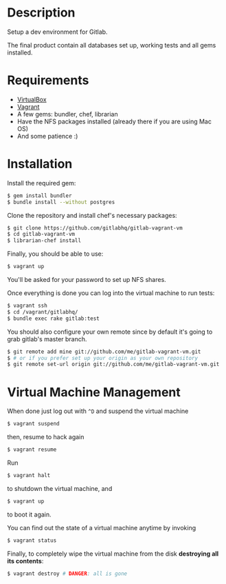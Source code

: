 Description
===========

Setup a dev environment for Gitlab.

The final product contain all databases set up, working tests and all gems
installed.

Requirements
============

* [VirtualBox](https://www.virtualbox.org)
* [Vagrant](http://vagrantup.com)
* A few gems: bundler, chef, librarian
* Have the NFS packages installed (already there if you are using Mac OS)
* And some patience :)

Installation
============

Install the required gem:

```bash
$ gem install bundler
$ bundle install --without postgres
```

Clone the repository and install chef's necessary packages:

```bash
$ git clone https://github.com/gitlabhq/gitlab-vagrant-vm
$ cd gitlab-vagrant-vm
$ librarian-chef install
```

Finally, you should be able to use:

```bash
$ vagrant up
```

You'll be asked for your password to set up NFS shares.

Once everything is done you can log into the virtual machine to run tests:

```bash
$ vagrant ssh
$ cd /vagrant/gitlabhq/
$ bundle exec rake gitlab:test
```

You should also configure your own remote since by default it's going to grab
gitlab's master branch.

```bash
$ git remote add mine git://github.com/me/gitlab-vagrant-vm.git
$ # or if you prefer set up your origin as your own repository
$ git remote set-url origin git://github.com/me/gitlab-vagrant-vm.git
```

Virtual Machine Management
==========================

When done just log out with `^D` and suspend the virtual machine

```bash
$ vagrant suspend
```

then, resume to hack again

```bash
$ vagrant resume
```

Run

```bash
$ vagrant halt
```

to shutdown the virtual machine, and

```bash
$ vagrant up
```

to boot it again.

You can find out the state of a virtual machine anytime by invoking

```bash
$ vagrant status
```

Finally, to completely wipe the virtual machine from the disk **destroying all its contents**:

```bash
$ vagrant destroy # DANGER: all is gone
```
